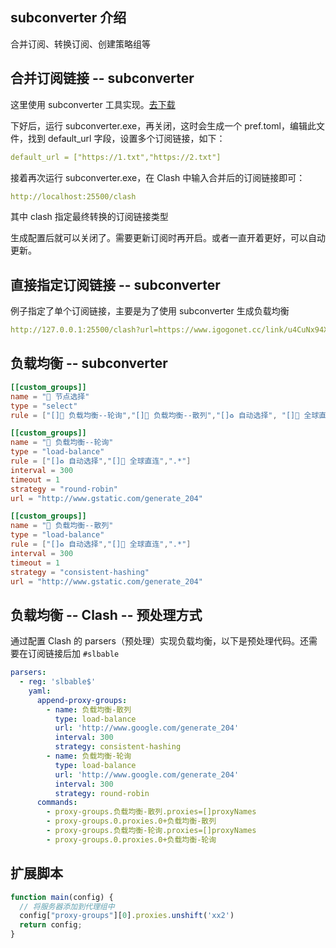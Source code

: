 ## subconverter 介绍
合并订阅、转换订阅、创建策略组等



## 合并订阅链接 -- subconverter
这里使用 subconverter 工具实现。[去下载](https://github.com/tindy2013/subconverter/releases)

下好后，运行 subconverter.exe，再关闭，这时会生成一个 pref.toml，编辑此文件，找到 default_url 字段，设置多个订阅链接，如下：

```yaml
default_url = ["https://1.txt","https://2.txt"]
```

接着再次运行 subconverter.exe，在 Clash 中输入合并后的订阅链接即可：

```yaml
http://localhost:25500/clash
```

其中 clash 指定最终转换的订阅链接类型



生成配置后就可以关闭了。需要更新订阅时再开启。或者一直开着更好，可以自动更新。



## 直接指定订阅链接 -- subconverter
例子指定了单个订阅链接，主要是为了使用 subconverter 生成负载均衡

```yaml
http://127.0.0.1:25500/clash?url=https://www.igogonet.cc/link/u4CuNx94Xgh6vmMd?clash=1
```

## 负载均衡 -- subconverter 
```toml
[[custom_groups]]
name = "🔰 节点选择"
type = "select"
rule = ["[]🔄 负载均衡--轮询","[]🔀 负载均衡--散列","[]♻️ 自动选择", "[]🎯 全球直连", ".*"]

[[custom_groups]]
name = "🔄 负载均衡--轮询"
type = "load-balance"
rule = ["[]♻️ 自动选择","[]🎯 全球直连",".*"]
interval = 300
timeout = 1
strategy = "round-robin"
url = "http://www.gstatic.com/generate_204"

[[custom_groups]]
name = "🔀 负载均衡--散列"
type = "load-balance"
rule = ["[]♻️ 自动选择","[]🎯 全球直连",".*"]
interval = 300
timeout = 1
strategy = "consistent-hashing"
url = "http://www.gstatic.com/generate_204"

```

## 负载均衡 -- Clash -- 预处理方式
通过配置 Clash 的 parsers（预处理）实现负载均衡，以下是预处理代码。还需要在订阅链接后加 `#slbable`

```yaml
parsers:
  - reg: 'slbable$'
    yaml:
      append-proxy-groups:
        - name: 负载均衡-散列
          type: load-balance
          url: 'http://www.google.com/generate_204'
          interval: 300
          strategy: consistent-hashing
        - name: 负载均衡-轮询
          type: load-balance
          url: 'http://www.google.com/generate_204'
          interval: 300
          strategy: round-robin
      commands:
        - proxy-groups.负载均衡-散列.proxies=[]proxyNames
        - proxy-groups.0.proxies.0+负载均衡-散列
        - proxy-groups.负载均衡-轮询.proxies=[]proxyNames
        - proxy-groups.0.proxies.0+负载均衡-轮询
```



## 扩展脚本

```js
function main(config) {
  // 将服务器添加到代理组中
  config["proxy-groups"][0].proxies.unshift('xx2')
  return config;
}
```
